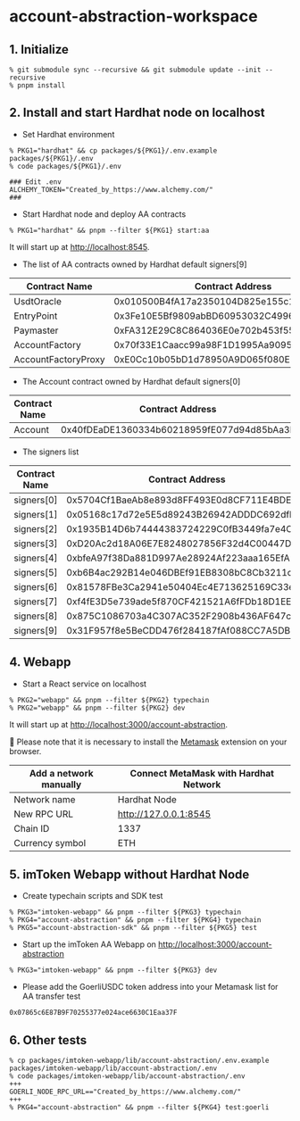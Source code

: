 # account-abstraction-workspace

## 1. Initialize

```shell
% git submodule sync --recursive && git submodule update --init --recursive
% pnpm install
```

## 2. Install and start Hardhat node on localhost

- Set Hardhat environment

```shell
% PKG1="hardhat" && cp packages/${PKG1}/.env.example packages/${PKG1}/.env
% code packages/${PKG1}/.env

### Edit .env
ALCHEMY_TOKEN="Created_by_https://www.alchemy.com/"
###
```

- Start Hardhat node and deploy AA contracts

```
% PKG1="hardhat" && pnpm --filter ${PKG1} start:aa
```

It will start up at [http://localhost:8545](http://localhost:8545).

- The list of AA contracts owned by Hardhat default signers[9]

| Contract Name       | Contract Address                           | Owner      |
| ------------------- | ------------------------------------------ | ---------- |
| UsdtOracle          | 0x010500B4fA17a2350104D825e155c1bC93bfB1Be | signers[9] |
| EntryPoint          | 0x3Fe10E5Bf9809abBD60953032C4996DD7bf07D5c | signers[9] |
| Paymaster           | 0xFA312E29C8C864036E0e702b453f55f6088E4Ea1 | signers[8] |
| AccountFactory      | 0x70f33E1Caacc99a98F1D1995Aa9095255F0de0B4 | signers[9] |
| AccountFactoryProxy | 0xE0Cc10b05bD1d78950A9D065f080E2Aa308839a6 | signers[9] |

- The Account contract owned by Hardhat default signers[0]

| Contract Name | Contract Address                           | Owner      |
| ------------- | ------------------------------------------ | ---------- |
| Account       | 0x40fDEaDE1360334b60218959fE077d94d85bAa3F | signers[0] |

- The signers list

| Contract Name | Contract Address                           |
| ------------- | ------------------------------------------ |
| signers[0]    | 0x5704Cf1BaeAb8e893d8FF493E0d8CF711E4BDE99 |
| signers[1]    | 0x05168c17d72e5E5d89243B26942ADDDC692dfB70 |
| signers[2]    | 0x1935B14D6b74444383724229C0fB3449fa7e4C2f |
| signers[3]    | 0xD20Ac2d18A06E7E8248027856F32d4C00447Df39 |
| signers[4]    | 0xbfeA97f38Da881D997Ae28924Af223aaa165EfA9 |
| signers[5]    | 0xb6B4ac292B14e046DBEf91EB8308bC8Cb3211c92 |
| signers[6]    | 0x81578FBe3Ca2941e50404Ec4E713625169C33e53 |
| signers[7]    | 0xf4fE3D5e739ade5f870CF421521A6fFDb18D1EE5 |
| signers[8]    | 0x875C1086703a4C307AC352F2908b436AF647cE8e |
| signers[9]    | 0x31F957f8e5BeCDD476f284187fAf088CC7A5DB67 |

## 4. Webapp

- Start a React service on localhost

```shell
% PKG2="webapp" && pnpm --filter ${PKG2} typechain
% PKG2="webapp" && pnpm --filter ${PKG2} dev
```

It will start up at [http://localhost:3000/account-abstraction](http://localhost:3000/account-abstraction).

:notebook_with_decorative_cover: Please note that it is necessary to install the [Metamask](https://metamask.io/download/) extension on your browser.

| Add a network manually | Connect MetaMask with Hardhat Network |
| ---------------------- | ------------------------------------- |
| Network name           | Hardhat Node                          |
| New RPC URL            | http://127.0.0.1:8545                 |
| Chain ID               | 1337                                  |
| Currency symbol        | ETH                                   |

## 5. imToken Webapp without Hardhat Node

- Create typechain scripts and SDK test

```shell
% PKG3="imtoken-webapp" && pnpm --filter ${PKG3} typechain
% PKG4="account-abstraction" && pnpm --filter ${PKG4} typechain
% PKG5="account-abstraction-sdk" && pnpm --filter ${PKG5} test
```

- Start up the imToken AA Webapp on [http://localhost:3000/account-abstraction](http://localhost:3000/account-abstraction)

```shell
% PKG3="imtoken-webapp" && pnpm --filter ${PKG3} dev
```

- Please add the GoerliUSDC token address into your Metamask list for AA transfer test

```
0x07865c6E87B9F70255377e024ace6630C1Eaa37F
```

## 6. Other tests

```shell
% cp packages/imtoken-webapp/lib/account-abstraction/.env.example packages/imtoken-webapp/lib/account-abstraction/.env
% code packages/imtoken-webapp/lib/account-abstraction/.env
+++
GOERLI_NODE_RPC_URL=="Created_by_https://www.alchemy.com/"
+++
% PKG4="account-abstraction" && pnpm --filter ${PKG4} test:goerli
```
